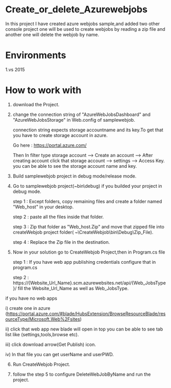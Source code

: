 # Create_or_delete_Azurewebjobs
In this project I have created azure webjobs sample,and added two other console project one will be used to create webjobs by reading a zip file and another one will delete the webjob by name.

# Environments
1.vs 2015 

# How to work with

1. download the Project.

2. change the connection string of "AzureWebJobsDashboard" and "AzureWebJobsStorage" in Web.config of samplewebjob.
 
   connection string expects storage accountname and its key.To get that you have to create storage account in azure.
  
   Go here : https://portal.azure.com/
  
   Then In filter type storage account -->  Create an account --> After creating account click that storage account  --> settings  --> Access Key. you can be able to see the storage account name and key.
  
3. Build  samplewebjob project in debug mode/release mode.

4. Go to samplewebjob project(~bin\debug) if you builded your project in debug mode.
   
    step 1 : Except folders, copy remaining files and create a folder named  "Web_host" in your desktop.

    step 2 : paste all the files inside that folder.

    step 3 : Zip that folder as "Web_host.Zip" and move that zipped file into createWebjob project folder( ~\CreateWebjob\bin\Debug\Zip_File).
   
    step 4 : Replace the Zip file in the destination.
   

5. Now in your solution go to CreateWebjob Project,then in Program.cs file

   step 1 : If you have web app publishing credentials configure that in program.cs
  
   step 2 : https://{Website_Url_Name}.scm.azurewebsites.net/api/{Web_JobsType}/  fill the Website_Url_Name as well as Web_JobsType.
 
 if you have no web apps 

  i) create one in azure (https://portal.azure.com/#blade/HubsExtension/BrowseResourceBlade/resourceType/Microsoft.Web%2Fsites)

  ii) click that web app new blade will open in top you can be able to see tab list like (settings,tools,browse etc).
 
  iii) click download arrow(Get Publish) icon.
 
  iv) In that file you can get userName and userPWD.
 
6. Run CreateWebjob Project.

7. follow the step 5 to configure DeleteWebJobByName and run the project.

   

